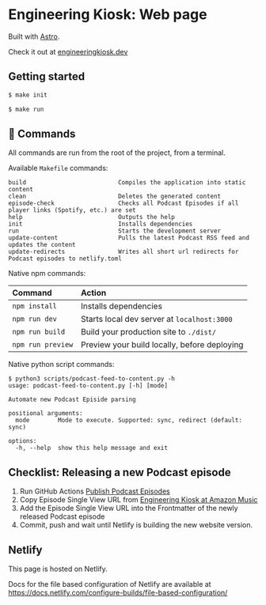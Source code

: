 # Engineering Kiosk: Web page

Built with [Astro](https://astro.build/). 

Check it out at [engineeringkiosk.dev](https://www.engineeringkiosk.dev/)

## Getting started

```sh
$ make init

$ make run
```

## 🧞 Commands

All commands are run from the root of the project, from a terminal.


Available `Makefile` commands:

```
build                          Compiles the application into static content
clean                          Deletes the generated content
episode-check                  Checks all Podcast Episodes if all player links (Spotify, etc.) are set
help                           Outputs the help
init                           Installs dependencies
run                            Starts the development server
update-content                 Pulls the latest Podcast RSS feed and updates the content
update-redirects               Writes all short url redirects for Podcast episodes to netlify.toml
```

Native npm commands:

| Command           | Action                                       |
|:----------------  |:-------------------------------------------- |
| `npm install`     | Installs dependencies                        |
| `npm run dev`     | Starts local dev server at `localhost:3000`  |
| `npm run build`   | Build your production site to `./dist/`      |
| `npm run preview` | Preview your build locally, before deploying |

Native python script commands:

```
$ python3 scripts/podcast-feed-to-content.py -h
usage: podcast-feed-to-content.py [-h] [mode]

Automate new Podcast Episide parsing

positional arguments:
  mode        Mode to execute. Supported: sync, redirect (default: sync)

options:
  -h, --help  show this help message and exit
```

## Checklist: Releasing a new Podcast episode

1. Run GitHub Actions [Publish Podcast Episodes](https://github.com/EngineeringKiosk/webpage/actions/workflows/publish-podcast-episodes.yml)
2. Copy Episode Single View URL from [Engineering Kiosk at Amazon Music](https://music.amazon.com/podcasts/c35a09fe-4116-4e04-8f68-77d61b112e46/engineering-kiosk)
3. Add the Episode Single View URL into the Frontmatter of the newly released Podcast episode
4. Commit, push and wait until Netlify is building the new website version.

## Netlify

This page is hosted on Netlify.

Docs for the file based configuration of Netlify are available at https://docs.netlify.com/configure-builds/file-based-configuration/